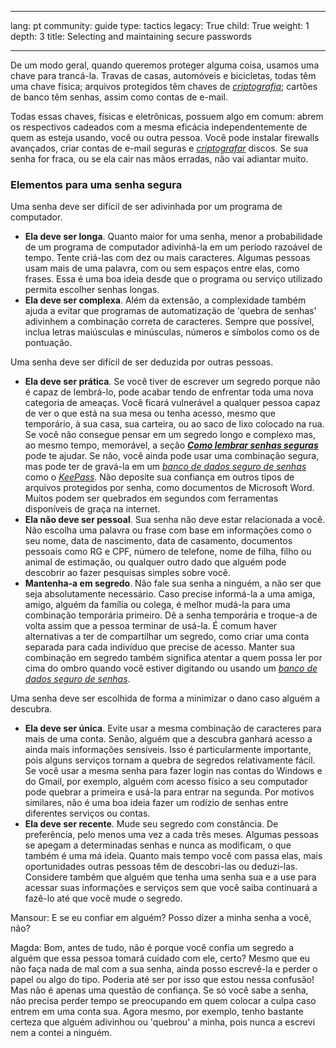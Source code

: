 

---

lang: pt
community: guide
type: tactics
legacy: True
child: True
weight: 1
depth: 3
title: Selecting and maintaining secure passwords

---

De um modo geral, quando queremos proteger alguma coisa, usamos uma chave para trancá-la. Travas de casas, automóveis e bicicletas, todas têm uma chave física; arquivos protegidos têm chaves de [*criptografia*](/pt/glossary#Encryption); cartões de banco têm senhas, assim como contas de e-mail.

Todas essas chaves, físicas e eletrônicas, possuem algo em comum: abrem os respectivos cadeados com a mesma eficácia independentemente de quem as esteja usando, você ou outra pessoa. Você pode instalar firewalls avançados, criar contas de e-mail seguras e [*criptografar*](/pt/glossary#Encryption) discos. Se sua senha for fraca, ou se ela cair nas mãos erradas, não vai adiantar muito.


### Elementos para uma senha segura ### 

Uma senha deve ser difícil de ser adivinhada por um programa de computador.

  * **Ela deve ser longa**. Quanto maior for uma senha, menor a probabilidade de um programa de computador adivinhá-la em um período razoável de tempo. Tente criá-las com dez ou mais caracteres. Algumas pessoas usam mais de uma palavra, com ou sem espaços entre elas, como frases. Essa é uma boa ideia desde que o programa ou serviço utilizado permita escolher senhas longas.
  * **Ela deve ser complexa**. Além da extensão, a complexidade também ajuda a evitar que programas de automatização de 'quebra de senhas' adivinhem a combinação correta de caracteres. Sempre que possível, inclua letras maiúsculas e minúsculas, números e símbolos como os de pontuação.

Uma senha deve ser difícil de ser deduzida por outras pessoas.

  * **Ela deve ser prática**. Se você tiver de escrever um segredo porque não é capaz de lembrá-lo, pode acabar tendo de enfrentar toda uma nova categoria de ameaças. Você ficará vulnerável a qualquer pessoa capaz de ver o que está na sua mesa ou tenha acesso, mesmo que temporário, à sua casa, sua carteira, ou ao saco de lixo colocado na rua. Se você não consegue pensar em um segredo longo e complexo mas, ao mesmo tempo, memorável, a seção [***Como lembrar senhas seguras***](/pt/chapter_3_2) pode te ajudar. Se não, você ainda pode usar uma combinação segura, mas pode ter de gravá-la em um [*banco de dados seguro de senhas*](/pt/glossary#Secure_password_database) como o [*KeePass*](/pt/glossary#KeePass). Não deposite sua confiança em outros tipos de arquivos protegidos por senha, como documentos de Microsoft Word. Muitos podem ser quebrados em segundos com ferramentas disponíveis de graça na internet.
  * **Ela não deve ser pessoal**. Sua senha não deve estar relacionada a você. Não escolha uma palavra ou frase com base em informações como o seu nome, data de nascimento, data de casamento, documentos pessoais como RG e CPF, número de telefone, nome de filha, filho ou animal de estimação, ou qualquer outro dado que alguém pode descobrir ao fazer pesquisas simples sobre você.
  * **Mantenha-a em segredo**. Não fale sua senha a ninguém, a não ser que seja absolutamente necessário. Caso precise informá-la a uma amiga, amigo, alguém da família ou colega, é melhor mudá-la para uma combinação temporária primeiro. Dê a senha temporária e troque-a de volta assim que a pessoa terminar de usá-la. É comum haver alternativas a ter de compartilhar um segredo, como criar uma conta separada para cada indivíduo que precise de acesso. Manter sua combinação em segredo também significa atentar a quem possa ler por cima do ombro quando você estiver digitando ou usando um [*banco de dados seguro de senhas*](/pt/glossary#Secure_password_database).

Uma senha deve ser escolhida de forma a minimizar o dano caso alguém a descubra.

  * **Ela deve ser única**. Evite usar a mesma combinação de caracteres para mais de uma conta. Senão, alguém que a descubra ganhará acesso a ainda mais informações sensíveis. Isso é particularmente importante, pois alguns serviços tornam a quebra de segredos relativamente fácil. Se você usar a mesma senha para fazer login nas contas do Windows e do Gmail, por exemplo, alguém com acesso físico a seu computador pode quebrar a primeira e usá-la para entrar na segunda. Por motivos similares, não é uma boa ideia fazer um rodízio de senhas entre diferentes serviços ou contas.
  * **Ela deve ser recente**. Mude seu segredo com constância. De preferência, pelo menos uma vez a cada três meses. Algumas pessoas se apegam a determinadas senhas e nunca as modificam, o que também é uma má ideia. Quanto mais tempo você com passa elas, mais oportunidades outras pessoas têm de descobri-las ou deduzi-las. Considere também que alguém que tenha uma senha sua e a use para acessar suas informações e serviços sem que você saiba continuará a fazê-lo até que você mude o segredo. 

<div class="background" markdown="1">
Mansour: E se eu confiar em alguém? Posso dizer a minha senha a você, não?

Magda: Bom, antes de tudo, não é porque você confia um segredo a alguém que essa pessoa tomará cuidado com ele, certo? Mesmo que eu não faça nada de mal com a sua senha, ainda posso escrevê-la e perder o papel ou algo do tipo. Poderia até ser por isso que estou nessa confusão! Mas não é apenas uma questão de confiança. Se só você sabe a senha, não precisa perder tempo se preocupando em quem colocar a culpa caso entrem em uma conta sua. Agora mesmo, por exemplo, tenho bastante certeza que alguém adivinhou ou 'quebrou' a minha, pois nunca a escrevi nem a contei a ninguém.
</div>

